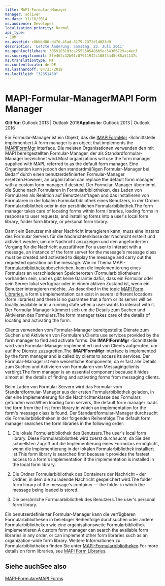 ```yaml
---
title: MAPI-Formular-Manager
manager: soliver
ms.date: 11/16/2014
ms.audience: Developer
localization_priority: Normal
api_type:
- COM
ms.assetid: c0bbbd06-d47d-45ad-8179-2372d1d023d0
description: 'Letzte Änderung: Samstag, 23. Juli 2011'
ms.openlocfilehash: 3059183103ca2552505486b5ec54366729ae4ec3
ms.sourcegitcommit: 8fe462c32b91c87911942c188f3445e85a54137c
ms.translationtype: MT
ms.contentlocale: de-DE
ms.lasthandoff: 04/23/2019
ms.locfileid: "32351450"
---
```

# <a name="mapi-form-manager"></a><span data-ttu-id="efdee-103">MAPI-Formular-Manager</span><span class="sxs-lookup"><span data-stu-id="efdee-103">MAPI Form Manager</span></span>

  
  
<span data-ttu-id="efdee-104">**Gilt für**: Outlook 2013 | Outlook 2016</span><span class="sxs-lookup"><span data-stu-id="efdee-104">**Applies to**: Outlook 2013 | Outlook 2016</span></span> 
  
<span data-ttu-id="efdee-105">Ein Formular-Manager ist ein Objekt, das die [IMAPIFormMgr](imapiformmgriunknown.md) -Schnittstelle implementiert.</span><span class="sxs-lookup"><span data-stu-id="efdee-105">A form manager is an object that implements the [IMAPIFormMgr](imapiformmgriunknown.md) interface.</span></span> <span data-ttu-id="efdee-106">Die meisten Organisationen verwenden den mit MAPI bereitgestellten Formular-Manager, der als Standardformular-Manager bezeichnet wird.</span><span class="sxs-lookup"><span data-stu-id="efdee-106">Most organizations will use the form manager supplied with MAPI, referred to as the default form manager.</span></span> <span data-ttu-id="efdee-107">Eine Organisation kann jedoch den standardmäßigen Formular-Manager bei Bedarf durch einen benutzerdefinierten Formular-Manager ersetzen.</span><span class="sxs-lookup"><span data-stu-id="efdee-107">However, an organization can replace the default form manager with a custom form manager if desired.</span></span> <span data-ttu-id="efdee-108">Der Formular-Manager übernimmt die Suche nach Formularen in Formularbibliotheken, das Laden von Formularen als Reaktion auf Benutzeranfragen und das Installieren von Formularen in der lokalen Formularbibliothek eines Benutzers, in der Ordner Formularbibliothek oder in der persönlichen Formularbibliothek.</span><span class="sxs-lookup"><span data-stu-id="efdee-108">The form manager takes care of locating forms within form libraries, loading forms in response to user requests, and installing forms into a user's local form library, folder form library, or personal form library.</span></span> 
  
<span data-ttu-id="efdee-109">Damit ein Benutzer mit einer Nachricht interagieren kann, muss eine Instanz des Formular Servers für die Nachrichtenklasse der Nachricht erstellt und aktiviert werden, um die Nachricht anzuzeigen und den angeforderten Vorgang für die Nachricht auszuführen.</span><span class="sxs-lookup"><span data-stu-id="efdee-109">For a user to interact with a message, an instance of the form server for the message's message class must be created and activated to display the message and carry out the requested operation on the message.</span></span> <span data-ttu-id="efdee-110">Wie im Thema MAPI- [Formularbibliotheken](mapi-form-libraries.md)beschrieben, kann die Implementierung eines Formulars an verschiedenen Speicherorten (Formularbibliotheken) vorhanden sein, und es gibt keine Garantie dafür, dass ein Formular oder sein Server lokal verfügbar oder in einem aktiven Zustand ist, wenn ein Benutzer interagieren möchte. .</span><span class="sxs-lookup"><span data-stu-id="efdee-110">As described in the topic [MAPI Form Libraries](mapi-form-libraries.md), a form's implementation can exist in several different locations (form libraries) and there is no guarantee that a form or its server will be locally available or in a running state when a user wants to interact with it.</span></span> <span data-ttu-id="efdee-111">Der Formular Manager kümmert sich um die Details zum Suchen und Aktivieren des Formulars.</span><span class="sxs-lookup"><span data-stu-id="efdee-111">The form manager takes care of the details of locating and activating the form.</span></span>
  
<span data-ttu-id="efdee-112">Clients verwenden vom Formular-Manager bereitgestellte Dienste zum Suchen und Aktivieren von Formularen.</span><span class="sxs-lookup"><span data-stu-id="efdee-112">Clients use services provided by the form manager to find and activate forms.</span></span> <span data-ttu-id="efdee-113">Die **IMAPIFormMgr** -Schnittstelle wird vom Formular-Manager implementiert und von Clients aufgerufen, um auf ihre Dienste zuzugreifen.</span><span class="sxs-lookup"><span data-stu-id="efdee-113">The **IMAPIFormMgr** interface is implemented by the form manager and is called by clients to access its services.</span></span> <span data-ttu-id="efdee-114">Der Formular-Manager ist eine wesentliche Komponente, da er fast alle Details zum Suchen und Aktivieren von Formularen von Messagingclients verbirgt.</span><span class="sxs-lookup"><span data-stu-id="efdee-114">The form manager is an essential component because it hides almost all the details of finding and activating forms from messaging clients.</span></span> 
  
<span data-ttu-id="efdee-115">Beim Laden von Formular Servern wird das Formular vom Standardformular-Manager aus der ersten Formularbibliothek geladen, in der eine Implementierung für die Nachrichtenklasse des Formulars gefunden wird.</span><span class="sxs-lookup"><span data-stu-id="efdee-115">When loading form servers, the default form manager loads the form from the first form library in which an implementation for the form's message class is found.</span></span> <span data-ttu-id="efdee-116">Der Standardformular-Manager durchsucht die Formularbibliotheken in der folgenden Reihenfolge:</span><span class="sxs-lookup"><span data-stu-id="efdee-116">The default form manager searches the form libraries in the following order:</span></span>
  
1. <span data-ttu-id="efdee-117">Die lokale Formularbibliothek des Benutzers.</span><span class="sxs-lookup"><span data-stu-id="efdee-117">The user's local form library.</span></span> <span data-ttu-id="efdee-118">Diese Formularbibliothek wird zuerst durchsucht, da Sie den schnellsten Zugriff auf die Implementierung eines Formulars ermöglicht, wenn die Implementierung in der lokalen Formularbibliothek installiert ist.</span><span class="sxs-lookup"><span data-stu-id="efdee-118">This form library is searched first because it provides the fastest access to a form's implementation if the implementation is installed in the local form library.</span></span>
    
2. <span data-ttu-id="efdee-119">Die Ordner Formularbibliothek des Containers der Nachricht – der Ordner, in dem die zu ladende Nachricht gespeichert wird.</span><span class="sxs-lookup"><span data-stu-id="efdee-119">The folder form library of the message's container — the folder in which the message being loaded is stored.</span></span>
    
3. <span data-ttu-id="efdee-120">Die persönliche Formularbibliothek des Benutzers.</span><span class="sxs-lookup"><span data-stu-id="efdee-120">The user's personal form library.</span></span>
    
<span data-ttu-id="efdee-121">Ein benutzerdefinierter Formular-Manager kann die verfügbaren Formularbibliotheken in beliebiger Reihenfolge durchsuchen oder andere Formularbibliotheken wie eine organisationsweite Formularbibliothek implementieren.</span><span class="sxs-lookup"><span data-stu-id="efdee-121">A custom form manager can search the available form libraries in any order, or can implement other form libraries such as an organization-wide form library.</span></span> <span data-ttu-id="efdee-122">Weitere Informationen zu Formularbibliotheken finden Sie unter [MAPI-Formularbibliotheken](mapi-form-libraries.md).</span><span class="sxs-lookup"><span data-stu-id="efdee-122">For more details on form libraries, see [MAPI Form Libraries](mapi-form-libraries.md).</span></span> 
  
## <a name="see-also"></a><span data-ttu-id="efdee-123">Siehe auch</span><span class="sxs-lookup"><span data-stu-id="efdee-123">See also</span></span>



[<span data-ttu-id="efdee-124">MAPI-Formulare</span><span class="sxs-lookup"><span data-stu-id="efdee-124">MAPI Forms</span></span>](mapi-forms.md)

